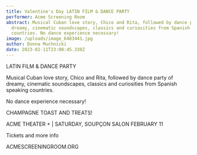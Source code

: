 ```yaml
---
title: Valentine's Day LATIN FILM & DANCE PARTY
performer: Acme Screening Room
abstract: Musical Cuban love story, Chico and Rita, followed by dance party of
  dreamy, cinematic soundscapes, classics and curiosities from Spanish speaking
  countries. No dance experience necessary!
image: /uploads/image_6483441.jpg
author: Donna Muchnicki
date: 2023-02-11T23:00:45.338Z
---
```

LATIN FILM & DANCE PARTY

Musical Cuban love story, Chico and Rita, followed by dance party of dreamy, cinematic soundscapes, classics and curiosities from Spanish speaking countries.

No dance experience necessary!

CHAMPAGNE TOAST AND TREATS!

ACME THEATER + | SATURDAY, SOUPÇON SALON FEBRUARY 11

Tickets and more info

ACMESCREENINGROOM.ORG